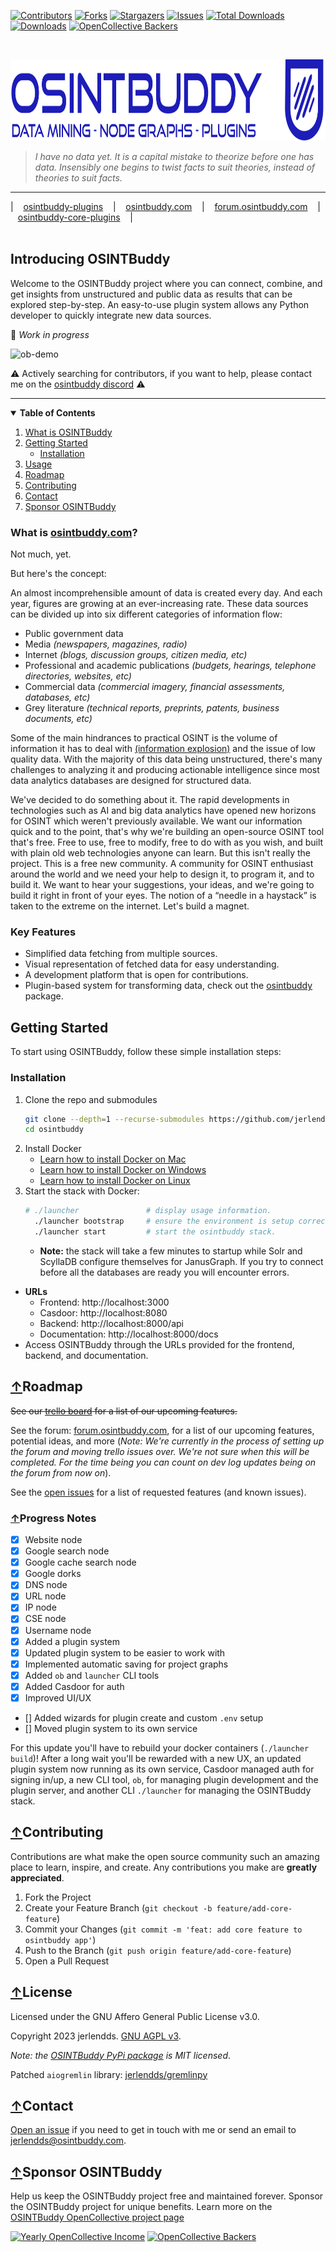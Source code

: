 [![Contributors][contributors-shield]][contributors-url]
[![Forks][forks-shield]][forks-url]
[![Stargazers][stars-shield]][stars-url]
[![Issues][issues-shield]][issues-url]
[![Total Downloads](https://static.pepy.tech/badge/osintbuddy)](https://pepy.tech/project/osintbuddy)
[![Downloads](https://static.pepy.tech/badge/osintbuddy/week)](https://pepy.tech/project/osintbuddy)
[![OpenCollective Backers](https://badgen.net/opencollective/backers/osintbuddy)](https://opencollective.com/openinfolabs/projects/osintbuddy#category-CONTRIBUTE)


<br />


<p>
  <a href="https://github.com/jerlendds/osintbuddy">
    <img src="./ob/_assets/watermark.svg" height="130px" alt="OSINTBuddy Logo">
  </a>

> *I have no data yet. It is a capital mistake to theorize before one has data. Insensibly
> one begins to twist facts to suit theories, instead of theories to suit facts.*


-------
| &nbsp;&nbsp; [osintbuddy-plugins](https://github.com/jerlendds/osintbuddy-plugins) &nbsp;&nbsp; | &nbsp;&nbsp; [osintbuddy.com](https://osintbuddy.com) &nbsp;&nbsp; | &nbsp;&nbsp; [forum.osintbuddy.com](https://forum.osintbuddy.com) &nbsp;&nbsp; | &nbsp;&nbsp; [osintbuddy-core-plugins](https://github.com/jerlendds/osintbuddy-core-plugins) &nbsp;&nbsp; |
<span style="display: inline-block; width:830px"> &nbsp;&nbsp;&nbsp;&nbsp;&nbsp;&nbsp;&nbsp;&nbsp;&nbsp;&nbsp;&nbsp;&nbsp;&nbsp;&nbsp;&nbsp;&nbsp;&nbsp;&nbsp;&nbsp;&nbsp;&nbsp;&nbsp;&nbsp;&nbsp;&nbsp;&nbsp;&nbsp;&nbsp;&nbsp;&nbsp;&nbsp;&nbsp;&nbsp;&nbsp;&nbsp;&nbsp;&nbsp;&nbsp;&nbsp;&nbsp;&nbsp;&nbsp;&nbsp;&nbsp;&nbsp;&nbsp;&nbsp;&nbsp;&nbsp;&nbsp;&nbsp;&nbsp;&nbsp;&nbsp;&nbsp;&nbsp;&nbsp;&nbsp;&nbsp;&nbsp;&nbsp;&nbsp;&nbsp; &nbsp;&nbsp;&nbsp;&nbsp;&nbsp;&nbsp;&nbsp;&nbsp;&nbsp;&nbsp;&nbsp;&nbsp;&nbsp;&nbsp;&nbsp;&nbsp;&nbsp;&nbsp;&nbsp;&nbsp;&nbsp;&nbsp;&nbsp;&nbsp;&nbsp;&nbsp;&nbsp;&nbsp;&nbsp;&nbsp;&nbsp;&nbsp;&nbsp;&nbsp;&nbsp;&nbsp;&nbsp;&nbsp;&nbsp;&nbsp;&nbsp;&nbsp;&nbsp;&nbsp;&nbsp;   </span>


  ## Introducing OSINTBuddy

  <p>
      Welcome to the OSINTBuddy project where you can connect, combine,
      and get insights from unstructured and public data as results that
      can be explored step-by-step. An easy-to-use plugin system allows any
      Python developer to quickly integrate new data sources.
  </p>

  🚧 *Work in progress*
<br/>

![ob-demo](https://github.com/jerlendds/osintbuddy/assets/29207058/9a22223f-7477-4268-be85-46b94dd875bb)
  
  ⚠️ Actively searching for contributors, if you want to help, please contact me on the [osintbuddy discord](https://discord.gg/gsbbYHA3K3) ⚠️

  ---
</p>

<details open="open">
<summary> 
<b>Table of Contents</b>
</summary>
  <ol>
    <li>
      <a href="#what-is-osintbuddycom">What is OSINTBuddy</a>
    </li>
    <li>
      <a href="#getting-started">Getting Started</a>
      <ul>
        <li><a href="#installation">Installation</a></li>
      </ul>
    </li>
    <li><a href="#usage">Usage</a></li>
    <li><a href="#roadmap">Roadmap</a></li>
    <li><a href="#contributing">Contributing</a></li>
    <li><a href="#contact">Contact</a></li>
    <li><a href="#sponsor-osintbuddy">Sponsor OSINTBuddy</a></li>
  </ol>
</details>

### What is <a referrerpolicy="unsafe-url" target="_blank" href="https://osintbuddy.com">osintbuddy.com</a>?


Not much, yet.


But here's the concept:


An almost incomprehensible amount of data is created every day. And each year, figures are growing at an ever-increasing rate. These data sources can be divided up into six different categories of information flow:

- Public government data
- Media *(newspapers, magazines, radio)*
- Internet *(blogs, discussion groups, citizen media, etc)*
- Professional and academic publications *(budgets, hearings, telephone directories, websites, etc)*
- Commercial data *(commercial imagery, financial assessments, databases, etc)*
- Grey literature *(technical reports, preprints, patents, business documents, etc)*


Some of the main hindrances to practical OSINT is the volume of information it has to deal with [(information explosion)](https://en.wikipedia.org/wiki/Information_explosion) and the issue of low quality data. With the majority of this data being unstructured, there's many challenges to analyzing it and producing actionable intelligence since most data analytics databases are designed for structured data.


We've decided to do something about it. The rapid developments in technologies such as AI and big data analytics have opened new horizons for OSINT which weren't previously available. We want our information quick and to the point, that's why we're building an open-source OSINT tool that's free. Free to use, free to modify, free to do with as you wish, and built with plain old web technologies anyone can learn. But this isn't really the project. This is a free new community. A community for OSINT enthusiast around the world and we need your help to design it, to program it, and to build it. We want to hear your suggestions, your ideas, and we're going to build it right in front of your eyes. The notion of a “needle in a haystack” is taken to the extreme on the internet. Let's build a magnet.



### Key Features
- Simplified data fetching from multiple sources.
- Visual representation of fetched data for easy understanding.
- A development platform that is open for contributions.
- Plugin-based system for transforming data, check out the [osintbuddy](https://pypi.org/project/osintbuddy/) package.



## Getting Started

To start using OSINTBuddy, follow these simple installation steps:

### Installation
1. Clone the repo and submodules
   ```sh
   git clone --depth=1 --recurse-submodules https://github.com/jerlendds/osintbuddy.git
   cd osintbuddy
   ```
2. Install Docker
    - [Learn how to install Docker on Mac](https://docs.docker.com/desktop/install/mac-install/)
    - [Learn how to install Docker on Windows](https://docs.docker.com/desktop/install/windows-install/)
    - [Learn how to install Docker on Linux](https://docs.docker.com/desktop/install/linux-install/)
3. Start the stack with Docker: 
   ```sh
   # ./launcher               # display usage information.
     ./launcher bootstrap     # ensure the environment is setup correctly; build images.
     ./launcher start         # start the osintbuddy stack.
   ```
   - **Note:** the stack will take a few minutes to startup while Solr and ScyllaDB configure themselves for JanusGraph. If you try to connect before all the databases are ready you will encounter errors.

- **URLs**
  - Frontend: http://localhost:3000
  - Casdoor: http://localhost:8080
  - Backend: http://localhost:8000/api
  - Documentation: http://localhost:8000/docs
- Access OSINTBuddy through the URLs provided for the frontend, backend, and documentation.

## [↑](#introducing-osintbuddy)Roadmap
 
~~See our [trello board](https://trello.com/b/99Q70frX/) 
for a list of our upcoming features.~~

See the forum: [forum.osintbuddy.com](https://forum.osintbuddy.com), for a list of our upcoming features, potential ideas, and more (*Note: We're currently in the process of setting up the forum and moving trello issues over. We're not sure when this will be completed. For the time being you can count on dev log updates being on the forum from now on*).


See the [open issues](https://github.com/jerlendds/osintbuddy/issues)
for a list of requested features (and known issues).

### [↑](#introducing-osintbuddy)Progress Notes

- [x] Website node
- [x] Google search node
- [x] Google cache search node
- [x] Google dorks
- [x] DNS node
- [x] URL node
- [x] IP node
- [x] CSE node
- [x] Username node
- [x] Added a plugin system
- [x] Updated plugin system to be easier to work with
- [x] Implemented automatic saving for project graphs
- [x] Added `ob` and `launcher` CLI tools
- [x] Added Casdoor for auth
- [x] Improved UI/UX
- [] Added wizards for plugin create and custom `.env` setup
- [] Moved plugin system to its own service


For this update you'll have to rebuild your docker containers (`./launcher build`)! After a long wait you'll be rewarded with a new UX, an updated plugin system now running as its own service, Casdoor managed auth for signing in/up, a new CLI tool, `ob`, for managing plugin development and the plugin server, and another CLI `./launcher` for managing the OSINTBuddy stack. 


## [↑](#introducing-osintbuddy)Contributing

Contributions are what make the open source community such an amazing place to learn, inspire, and create. Any contributions you make are **greatly appreciated**.

1. Fork the Project
2. Create your Feature Branch (`git checkout -b feature/add-core-feature`)
3. Commit your Changes (`git commit -m 'feat: add core feature to osintbuddy app'`)
4. Push to the Branch (`git push origin feature/add-core-feature`)
5. Open a Pull Request


## [↑](#introducing-osintbuddy)License

Licensed under the GNU Affero General Public License v3.0.

Copyright 2023 jerlendds. [GNU AGPL v3](https://choosealicense.com/licenses/apache-2.0/).

*Note: the [OSINTBuddy PyPi package](https://github.com/jerlendds/osintbuddy-plugins) is MIT licensed*.

Patched `aiogremlin` library: [jerlendds/gremlinpy](https://github.com/jerlendds/gremlinpy/)



## [↑](#introducing-osintbuddy)Contact

[Open an issue](https://github.com/jerlendds/osintbuddy/issues/new?assignees=jerlendds&labels=Type%3A+Suggestion&projects=&template=feature.md&title=%5BFEATURE+REQUEST%5D+Your_feature_request_here) if you need to get in touch with me or send an email to <a href="mailto:jerlendds@osintbuddy.com">jerlendds@osintbuddy.com</a>.


## [↑](#introducing-osintbuddy)Sponsor OSINTBuddy 
Help us keep the OSINTBuddy project free and maintained forever.
Sponsor the OSINTBuddy project for unique benefits. Learn more on the [OSINTBuddy OpenCollective project page](https://opencollective.com/openinfolabs/projects/osintbuddy#category-CONTRIBUTE)

[![Yearly OpenCollective Income](https://badgen.net/opencollective/yearly/osintbuddy)](https://opencollective.com/openinfolabs/projects/osintbuddy#category-CONTRIBUTE)
[![OpenCollective Backers](https://badgen.net/opencollective/backers/osintbuddy)](https://opencollective.com/openinfolabs/projects/osintbuddy#category-CONTRIBUTE)



[contributors-shield]: https://img.shields.io/github/contributors/jerlendds/osintbuddy.svg?style=for-the-badge
[contributors-url]: https://github.com/jerlendds/osintbuddy/graphs/contributors
[forks-shield]: https://img.shields.io/github/forks/jerlendds/osintbuddy.svg?style=for-the-badge
[forks-url]: https://github.com/jerlendds/osintbuddy/network/members
[stars-shield]: https://img.shields.io/github/stars/jerlendds/osintbuddy.svg?style=for-the-badge
[stars-url]: https://github.com/jerlendds/osintbuddy/stargazers
[issues-shield]: https://img.shields.io/github/issues/jerlendds/osintbuddy.svg?style=for-the-badge
[issues-url]: https://github.com/jerlendds/osintbuddy/issues

